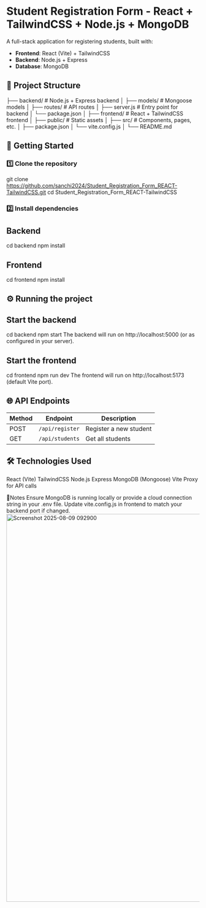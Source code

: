 # Student Registration Form - React + TailwindCSS + Node.js + MongoDB

A full-stack application for registering students, built with:
- **Frontend**: React (Vite) + TailwindCSS
- **Backend**: Node.js + Express
- **Database**: MongoDB

## 📂 Project Structure
├── backend/ # Node.js + Express backend
│ ├── models/ # Mongoose models
│ ├── routes/ # API routes
│ ├── server.js # Entry point for backend
│ └── package.json
│
├── frontend/ # React + TailwindCSS frontend
│ ├── public/ # Static assets
│ ├── src/ # Components, pages, etc.
│ ├── package.json
│ └── vite.config.js
│
└── README.md

## 🚀 Getting Started
### 1️⃣ Clone the repository
git clone https://github.com/sanchi2024/Student_Registration_Form_REACT-TailwindCSS.git
cd Student_Registration_Form_REACT-TailwindCSS
### 2️⃣ Install dependencies
## Backend
cd backend
npm install
## Frontend
cd frontend
npm install
## ⚙️ Running the project
## Start the backend
cd backend
npm start
The backend will run on http://localhost:5000 (or as configured in your server).
## Start the frontend
cd frontend
npm run dev
The frontend will run on http://localhost:5173 (default Vite port).

## 🌐 API Endpoints
| Method | Endpoint        | Description            |
| ------ | --------------- | ---------------------- |
| POST   | `/api/register` | Register a new student |
| GET    | `/api/students` | Get all students       |

## 🛠 Technologies Used
React (Vite)
TailwindCSS
Node.js
Express
MongoDB (Mongoose)
Vite Proxy for API calls

📌Notes
Ensure MongoDB is running locally or provide a cloud connection string in your .env file.
Update vite.config.js in frontend to match your backend port if changed.
<img width="1919" height="1011" alt="Screenshot 2025-08-09 092900" src="https://github.com/user-attachments/assets/2e7caba7-e140-42a4-8a00-ee803406cf85" />


